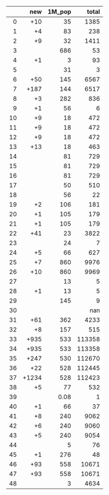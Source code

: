 |    |   new |   1M_pop |   total |
|---:|------:|---------:|--------:|
|  0 |   +10 |    35    |    1385 |
|  1 |    +4 |    83    |     238 |
|  2 |    +9 |    32    |    1411 |
|  3 |       |   686    |      53 |
|  4 |    +1 |     3    |      93 |
|  5 |       |    31    |       3 |
|  6 |   +50 |   145    |    6567 |
|  7 |  +187 |   144    |    6517 |
|  8 |    +3 |   282    |     836 |
|  9 |    +1 |    56    |       6 |
| 10 |    +9 |    18    |     472 |
| 11 |    +9 |    18    |     472 |
| 12 |    +9 |    18    |     472 |
| 13 |   +13 |    18    |     463 |
| 14 |       |    81    |     729 |
| 15 |       |    81    |     729 |
| 16 |       |    81    |     729 |
| 17 |       |    50    |     510 |
| 18 |       |    56    |      22 |
| 19 |    +2 |   106    |     181 |
| 20 |    +1 |   105    |     179 |
| 21 |    +1 |   105    |     179 |
| 22 |   +41 |    23    |    3822 |
| 23 |       |    24    |       7 |
| 24 |    +5 |    66    |     627 |
| 25 |    +7 |   860    |    9976 |
| 26 |   +10 |   860    |    9969 |
| 27 |       |    13    |       5 |
| 28 |    +1 |    13    |       5 |
| 29 |       |   145    |       9 |
| 30 |       |          |     nan |
| 31 |   +61 |   362    |    4233 |
| 32 |    +8 |   157    |     515 |
| 33 |  +935 |   533    |  113358 |
| 34 |  +935 |   533    |  113358 |
| 35 |  +247 |   530    |  112670 |
| 36 |   +22 |   528    |  112445 |
| 37 | +1234 |   528    |  112423 |
| 38 |    +5 |    77    |     532 |
| 39 |       |     0.08 |       1 |
| 40 |    +1 |    66    |      37 |
| 41 |    +8 |   240    |    9062 |
| 42 |    +6 |   240    |    9060 |
| 43 |    +5 |   240    |    9054 |
| 44 |       |     5    |      76 |
| 45 |    +1 |   276    |      48 |
| 46 |   +93 |   558    |   10671 |
| 47 |   +93 |   558    |   10671 |
| 48 |       |     3    |    4634 |